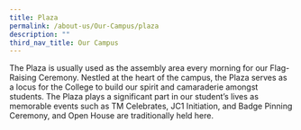```yaml
---
title: Plaza
permalink: /about-us/Our-Campus/plaza
description: ""
third_nav_title: Our Campus
---
```

The Plaza is usually used as the assembly area every morning for our Flag-Raising Ceremony. Nestled at the heart of the campus, the Plaza serves as a locus for the College to build our spirit and camaraderie amongst students. The Plaza plays a significant part in our student’s lives as memorable events such as TM Celebrates, JC1 Initiation, and Badge Pinning Ceremony, and Open House are traditionally held here.

